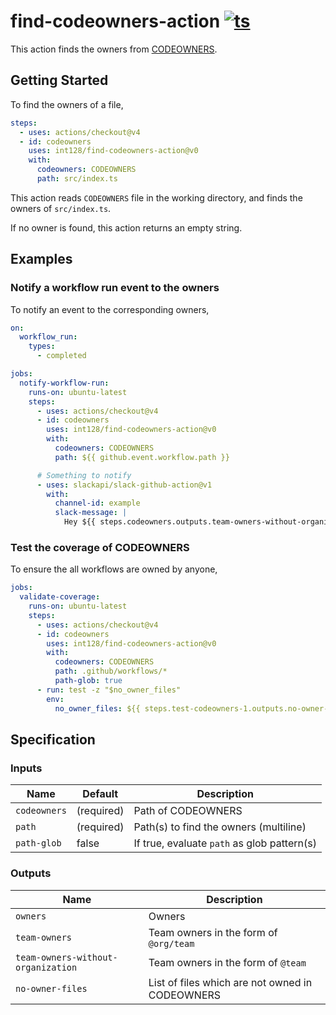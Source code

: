 # find-codeowners-action [![ts](https://github.com/int128/find-codeowners-action/actions/workflows/ts.yaml/badge.svg)](https://github.com/int128/find-codeowners-action/actions/workflows/ts.yaml)

This action finds the owners from [CODEOWNERS](https://docs.github.com/en/repositories/managing-your-repositorys-settings-and-features/customizing-your-repository/about-code-owners).

## Getting Started

To find the owners of a file,

```yaml
steps:
  - uses: actions/checkout@v4
  - id: codeowners
    uses: int128/find-codeowners-action@v0
    with:
      codeowners: CODEOWNERS
      path: src/index.ts
```

This action reads `CODEOWNERS` file in the working directory,
and finds the owners of `src/index.ts`.

If no owner is found, this action returns an empty string.

## Examples

### Notify a workflow run event to the owners

To notify an event to the corresponding owners,

```yaml
on:
  workflow_run:
    types:
      - completed

jobs:
  notify-workflow-run:
    runs-on: ubuntu-latest
    steps:
      - uses: actions/checkout@v4
      - id: codeowners
        uses: int128/find-codeowners-action@v0
        with:
          codeowners: CODEOWNERS
          path: ${{ github.event.workflow.path }}

      # Something to notify
      - uses: slackapi/slack-github-action@v1
        with:
          channel-id: example
          slack-message: |
            Hey ${{ steps.codeowners.outputs.team-owners-without-organization }}, done!
```

### Test the coverage of CODEOWNERS

To ensure the all workflows are owned by anyone,

```yaml
jobs:
  validate-coverage:
    runs-on: ubuntu-latest
    steps:
      - uses: actions/checkout@v4
      - id: codeowners
        uses: int128/find-codeowners-action@v0
        with:
          codeowners: CODEOWNERS
          path: .github/workflows/*
          path-glob: true
      - run: test -z "$no_owner_files"
        env:
          no_owner_files: ${{ steps.test-codeowners-1.outputs.no-owner-files }}
```

## Specification

### Inputs

| Name         | Default    | Description                                 |
| ------------ | ---------- | ------------------------------------------- |
| `codeowners` | (required) | Path of CODEOWNERS                          |
| `path`       | (required) | Path(s) to find the owners (multiline)      |
| `path-glob`  | false      | If true, evaluate `path` as glob pattern(s) |

### Outputs

| Name                               | Description                                     |
| ---------------------------------- | ----------------------------------------------- |
| `owners`                           | Owners                                          |
| `team-owners`                      | Team owners in the form of `@org/team`          |
| `team-owners-without-organization` | Team owners in the form of `@team`              |
| `no-owner-files`                   | List of files which are not owned in CODEOWNERS |
